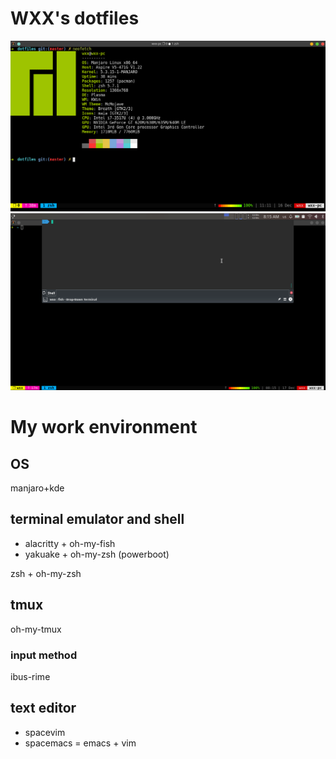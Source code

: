 # WXX's dotfiles

![screenshot](./images/Screenshot_20191216_111145.png)
![screenshot](./images/Screenshot_20191217_081541.png)

# My work environment

## OS

manjaro+kde

## terminal emulator and shell

 - alacritty + oh-my-fish
 - yakuake + oh-my-zsh (powerboot)

zsh + oh-my-zsh

## tmux

oh-my-tmux

### input method

ibus-rime

## text editor

 - spacevim
 - spacemacs  = emacs + vim

